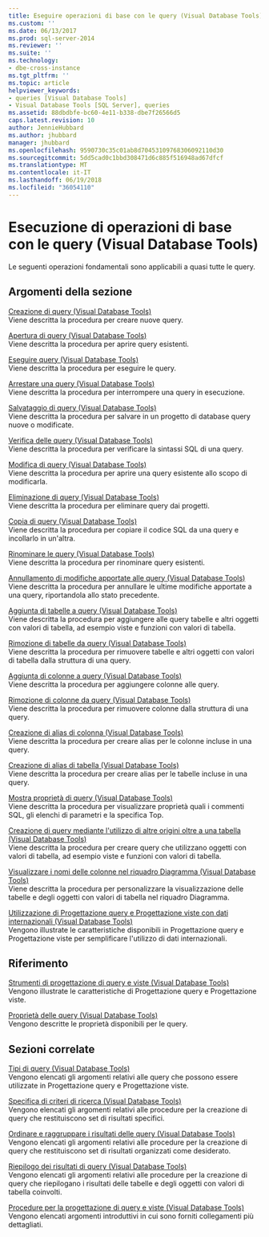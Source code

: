 ```yaml
---
title: Eseguire operazioni di base con le query (Visual Database Tools) | Microsoft Docs
ms.custom: ''
ms.date: 06/13/2017
ms.prod: sql-server-2014
ms.reviewer: ''
ms.suite: ''
ms.technology:
- dbe-cross-instance
ms.tgt_pltfrm: ''
ms.topic: article
helpviewer_keywords:
- queries [Visual Database Tools]
- Visual Database Tools [SQL Server], queries
ms.assetid: 88dbdbfe-bc60-4e11-b338-dbe7f26566d5
caps.latest.revision: 10
author: JennieHubbard
ms.author: jhubbard
manager: jhubbard
ms.openlocfilehash: 9590730c35c01ab8d70453109768306092110d30
ms.sourcegitcommit: 5dd5cad0c1bbd308471d6c885f516948ad67dfcf
ms.translationtype: MT
ms.contentlocale: it-IT
ms.lasthandoff: 06/19/2018
ms.locfileid: "36054110"
---
```

# <a name="perform-basic-operations-with-queries-visual-database-tools"></a>Esecuzione di operazioni di base con le query (Visual Database Tools)
  Le seguenti operazioni fondamentali sono applicabili a quasi tutte le query.  
  
## <a name="in-this-section"></a>Argomenti della sezione  
 [Creazione di query &#40;Visual Database Tools&#41;](visual-database-tools.md)  
 Viene descritta la procedura per creare nuove query.  
  
 [Apertura di query &#40;Visual Database Tools&#41;](open-queries-visual-database-tools.md)  
 Viene descritta la procedura per aprire query esistenti.  
  
 [Eseguire query &#40;Visual Database Tools&#41;](run-queries-visual-database-tools.md)  
 Viene descritta la procedura per eseguire le query.  
  
 [Arrestare una query &#40;Visual Database Tools&#41;](stop-a-query-visual-database-tools.md)  
 Viene descritta la procedura per interrompere una query in esecuzione.  
  
 [Salvataggio di query &#40;Visual Database Tools&#41;](save-queries-visual-database-tools.md)  
 Viene descritta la procedura per salvare in un progetto di database query nuove o modificate.  
  
 [Verifica delle query &#40;Visual Database Tools&#41;](verify-queries-visual-database-tools.md)  
 Viene descritta la procedura per verificare la sintassi SQL di una query.  
  
 [Modifica di query &#40;Visual Database Tools&#41;](modify-queries-visual-database-tools.md)  
 Viene descritta la procedura per aprire una query esistente allo scopo di modificarla.  
  
 [Eliminazione di query &#40;Visual Database Tools&#41;](delete-queries-visual-database-tools.md)  
 Viene descritta la procedura per eliminare query dai progetti.  
  
 [Copia di query &#40;Visual Database Tools&#41;](copy-queries-visual-database-tools.md)  
 Viene descritta la procedura per copiare il codice SQL da una query e incollarlo in un'altra.  
  
 [Rinominare le query &#40;Visual Database Tools&#41;](rename-queries-visual-database-tools.md)  
 Viene descritta la procedura per rinominare query esistenti.  
  
 [Annullamento di modifiche apportate alle query &#40;Visual Database Tools&#41;](discard-changes-made-to-queries-visual-database-tools.md)  
 Viene descritta la procedura per annullare le ultime modifiche apportate a una query, riportandola allo stato precedente.  
  
 [Aggiunta di tabelle a query &#40;Visual Database Tools&#41;](add-tables-to-queries-visual-database-tools.md)  
 Viene descritta la procedura per aggiungere alle query tabelle e altri oggetti con valori di tabella, ad esempio viste e funzioni con valori di tabella.  
  
 [Rimozione di tabelle da query &#40;Visual Database Tools&#41;](remove-tables-from-queries-visual-database-tools.md)  
 Viene descritta la procedura per rimuovere tabelle e altri oggetti con valori di tabella dalla struttura di una query.  
  
 [Aggiunta di colonne a query &#40;Visual Database Tools&#41;](add-columns-to-queries-visual-database-tools.md)  
 Viene descritta la procedura per aggiungere colonne alle query.  
  
 [Rimozione di colonne da query &#40;Visual Database Tools&#41;](remove-columns-from-queries-visual-database-tools.md)  
 Viene descritta la procedura per rimuovere colonne dalla struttura di una query.  
  
 [Creazione di alias di colonna &#40;Visual Database Tools&#41;](create-column-aliases-visual-database-tools.md)  
 Viene descritta la procedura per creare alias per le colonne incluse in una query.  
  
 [Creazione di alias di tabella &#40;Visual Database Tools&#41;](create-table-aliases-visual-database-tools.md)  
 Viene descritta la procedura per creare alias per le tabelle incluse in una query.  
  
 [Mostra proprietà di query &#40;Visual Database Tools&#41;](query-properties-visual-database-tools.md)  
 Viene descritta la procedura per visualizzare proprietà quali i commenti SQL, gli elenchi di parametri e la specifica Top.  
  
 [Creazione di query mediante l'utilizzo di altre origini oltre a una tabella &#40;Visual Database Tools&#41;](create-queries-using-something-besides-a-table-visual-database-tools.md)  
 Viene descritta la procedura per creare query che utilizzano oggetti con valori di tabella, ad esempio viste e funzioni con valori di tabella.  
  
 [Visualizzare i nomi delle colonne nel riquadro Diagramma &#40;Visual Database Tools&#41;](diagram-pane-visual-database-tools.md)  
 Viene descritta la procedura per personalizzare la visualizzazione delle tabelle e degli oggetti con valori di tabella nel riquadro Diagramma.  
  
 [Utilizzazione di Progettazione query e Progettazione viste con dati internazionali &#40;Visual Database Tools&#41;](use-the-query-and-view-designer-with-international-data-visual-database-tools.md)  
 Vengono illustrate le caratteristiche disponibili in Progettazione query e Progettazione viste per semplificare l'utilizzo di dati internazionali.  
  
## <a name="reference"></a>Riferimento  
 [Strumenti di progettazione di query e viste &#40;Visual Database Tools&#41;](query-and-view-designer-tools-visual-database-tools.md)  
 Vengono illustrate le caratteristiche di Progettazione query e Progettazione viste.  
  
 [Proprietà delle query &#40;Visual Database Tools&#41;](query-properties-visual-database-tools.md)  
 Vengono descritte le proprietà disponibili per le query.  
  
## <a name="related-sections"></a>Sezioni correlate  
 [Tipi di query &#40;Visual Database Tools&#41;](types-of-queries-visual-database-tools.md)  
 Vengono elencati gli argomenti relativi alle query che possono essere utilizzate in Progettazione query e Progettazione viste.  
  
 [Specifica di criteri di ricerca &#40;Visual Database Tools&#41;](specify-search-criteria-visual-database-tools.md)  
 Vengono elencati gli argomenti relativi alle procedure per la creazione di query che restituiscono set di risultati specifici.  
  
 [Ordinare e raggruppare i risultati delle query &#40;Visual Database Tools&#41;](sort-and-group-query-results-visual-database-tools.md)  
 Vengono elencati gli argomenti relativi alle procedure per la creazione di query che restituiscono set di risultati organizzati come desiderato.  
  
 [Riepilogo dei risultati di query &#40;Visual Database Tools&#41;](summarize-query-results-visual-database-tools.md)  
 Vengono elencati gli argomenti relativi alle procedure per la creazione di query che riepilogano i risultati delle tabelle e degli oggetti con valori di tabella coinvolti.  
  
 [Procedure per la progettazione di query e viste &#40;Visual Database Tools&#41;](design-queries-and-views-how-to-topics-visual-database-tools.md)  
 Vengono elencati argomenti introduttivi in cui sono forniti collegamenti più dettagliati.  
  
  
